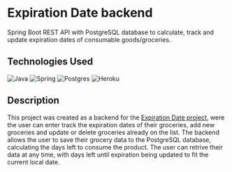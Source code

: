 # Expiration Date backend
Spring Boot REST API with PostgreSQL database to calculate, track and update expiration dates of consumable goods/groceries.


## Technologies Used

![Java](https://img.shields.io/badge/java-%23ED8B00.svg?style=for-the-badge&logo=java&logoColor=white) 
![Spring](https://img.shields.io/badge/spring-%236DB33F.svg?style=for-the-badge&logo=spring&logoColor=white)
![Postgres](https://img.shields.io/badge/postgres-%23316192.svg?style=for-the-badge&logo=postgresql&logoColor=white)
![Heroku](https://img.shields.io/badge/heroku-%23430098.svg?style=for-the-badge&logo=heroku&logoColor=white)

## Description

This project was created as a backend for the [Expiration Date project](https://expiration-date.vercel.app/?), were the user can enter track the expiration dates of their groceries, add new groceries and update or delete groceries already on the list. The backend allows the user to save their grocery data to the PostgreSQL database, calculating the days left to consume the product. The user can retrive their data at any time, with days left until expiration being updated to fit the current local date.



